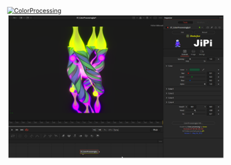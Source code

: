 

<!-- +++ DO NOT REMOVE THIS COMMENT +++ DO NOT ADD OR EDIT ANY TEXT BEFORE THIS LINE +++ IT WOULD BE A REALLY BAD IDEA +++ -->

[![ColorProcessing](https://user-images.githubusercontent.com/78935215/166887489-87295291-9e32-4db8-9c42-786b9cfc57b3.gif)](https://www.shadertoy.com/view/7tfBzs "View on Shadertoy.com")
[![Screenshot](ColorProcessing_screenshot.png)](ColorProcessing.fuse "View the Fuse")

<!-- +++ DO NOT REMOVE THIS COMMENT +++ DO NOT EDIT ANY TEXT THAT COMES AFTER THIS LINE +++ TRUST ME: JUST DON'T DO IT +++ -->

